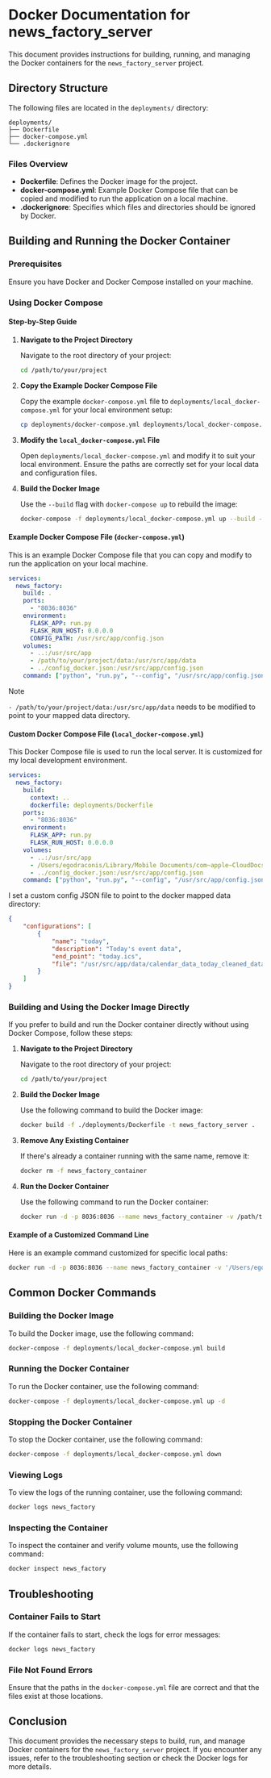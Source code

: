 # Docker Documentation for news_factory_server

This document provides instructions for building, running, and managing the Docker containers for the `news_factory_server` project.

## Directory Structure

The following files are located in the `deployments/` directory:

```
deployments/
├── Dockerfile
├── docker-compose.yml
└── .dockerignore
```

### Files Overview

- **Dockerfile**: Defines the Docker image for the project.
- **docker-compose.yml**: Example Docker Compose file that can be copied and modified to run the application on a local machine.
- **.dockerignore**: Specifies which files and directories should be ignored by Docker.

## Building and Running the Docker Container

### Prerequisites

Ensure you have Docker and Docker Compose installed on your machine.

### Using Docker Compose

#### Step-by-Step Guide

1. **Navigate to the Project Directory**

   Navigate to the root directory of your project:

   ```bash
   cd /path/to/your/project
   ```

2. **Copy the Example Docker Compose File**

   Copy the example `docker-compose.yml` file to `deployments/local_docker-compose.yml` for your local environment setup:

   ```bash
   cp deployments/docker-compose.yml deployments/local_docker-compose.yml
   ```

3. **Modify the `local_docker-compose.yml` File**

   Open `deployments/local_docker-compose.yml` and modify it to suit your local environment. Ensure the paths are correctly set for your local data and configuration files.

4. **Build the Docker Image**

   Use the `--build` flag with `docker-compose up` to rebuild the image:

   ```bash
   docker-compose -f deployments/local_docker-compose.yml up --build -d
   ```

#### Example Docker Compose File (`docker-compose.yml`)

This is an example Docker Compose file that you can copy and modify to run the application on your local machine.

```yaml
services:
  news_factory:
    build: .
    ports:
      - "8036:8036"
    environment:
      FLASK_APP: run.py
      FLASK_RUN_HOST: 0.0.0.0
      CONFIG_PATH: /usr/src/app/config.json
    volumes:
      - ..:/usr/src/app
      - /path/to/your/project/data:/usr/src/app/data
      - ../config_docker.json:/usr/src/app/config.json
    command: ["python", "run.py", "--config", "/usr/src/app/config.json"]
```

> [!NOTE]
> `- /path/to/your/project/data:/usr/src/app/data` needs to be modified to point to your mapped data directory.

#### Custom Docker Compose File (`local_docker-compose.yml`)

This Docker Compose file is used to run the local server. It is customized for my local development environment.

```yaml
services:
  news_factory:
    build:
      context: ..
      dockerfile: deployments/Dockerfile
    ports:
      - "8036:8036"
    environment:
      FLASK_APP: run.py
      FLASK_RUN_HOST: 0.0.0.0
    volumes:
      - ..:/usr/src/app
      - /Users/egodraconis/Library/Mobile Documents/com~apple~CloudDocs/rabbits_hole/calendars:/usr/src/app/data
      - ../config_docker.json:/usr/src/app/config.json
    command: ["python", "run.py", "--config", "/usr/src/app/config.json"]
```

I set a custom config JSON file to point to the docker mapped data directory:

```json
{
    "configurations": [
        {
            "name": "today",
            "description": "Today's event data",
            "end_point": "today.ics",
            "file": "/usr/src/app/data/calendar_data_today_cleaned_data.json"
        }
    ]
}
```

### Building and Using the Docker Image Directly

If you prefer to build and run the Docker container directly without using Docker Compose, follow these steps:

1. **Navigate to the Project Directory**

   Navigate to the root directory of your project:

   ```bash
   cd /path/to/your/project
   ```

2. **Build the Docker Image**

   Use the following command to build the Docker image:

   ```bash
   docker build -f ./deployments/Dockerfile -t news_factory_server .
   ```

3. **Remove Any Existing Container**

   If there's already a container running with the same name, remove it:

   ```bash
   docker rm -f news_factory_container
   ```

4. **Run the Docker Container**

   Use the following command to run the Docker container:

   ```bash
   docker run -d -p 8036:8036 --name news_factory_container -v /path/to/your/data:/usr/src/app/data -v /path/to/your/config_file.json:/usr/src/app/config.json news_factory_server
   ```

#### Example of a Customized Command Line

Here is an example command customized for specific local paths:

```bash
docker run -d -p 8036:8036 --name news_factory_container -v '/Users/egodraconis/Library/Mobile Documents/com~apple~CloudDocs/rabbits_hole/calendars':/usr/src/app/data -v '/Users/Jimmy/websharp/projects/python/forexfactory/news_factory_server/config_docker.json':/usr/src/app/config.json news_factory_server
```

## Common Docker Commands

### Building the Docker Image

To build the Docker image, use the following command:

```bash
docker-compose -f deployments/local_docker-compose.yml build
```

### Running the Docker Container

To run the Docker container, use the following command:

```bash
docker-compose -f deployments/local_docker-compose.yml up -d
```

### Stopping the Docker Container

To stop the Docker container, use the following command:

```bash
docker-compose -f deployments/local_docker-compose.yml down
```

### Viewing Logs

To view the logs of the running container, use the following command:

```bash
docker logs news_factory
```

### Inspecting the Container

To inspect the container and verify volume mounts, use the following command:

```bash
docker inspect news_factory
```

## Troubleshooting

### Container Fails to Start

If the container fails to start, check the logs for error messages:

```bash
docker logs news_factory
```

### File Not Found Errors

Ensure that the paths in the `docker-compose.yml` file are correct and that the files exist at those locations.

## Conclusion

This document provides the necessary steps to build, run, and manage Docker containers for the `news_factory_server` project. If you encounter any issues, refer to the troubleshooting section or check the Docker logs for more details.